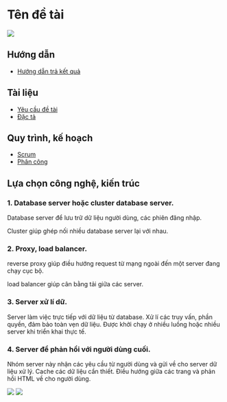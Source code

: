 # Tên đề tài
![](https://docs.nativebase.io/img/minion.gif)
## Hướng dẫn

- [Hướng dẫn trả kết quả](/submit)

## Tài liệu

- [Yêu cầu đề tài](/requirement)
- [Đặc tả](/diagram)

## Quy trình, kế hoạch

- [Scrum](/scrum)
- [Phân công](/contributor)


## Lựa chọn công nghệ, kiến trúc

### 1. Database server hoặc cluster database server.

Database server để lưu trữ dữ liệu người dùng, các phiên đăng nhập.

Cluster giúp ghép nối nhiều database server lại với nhau.

### 2. Proxy, load balancer.

reverse proxy giúp điều hướng request từ mạng ngoài đến một server đang chạy cục bộ.

load balancer giúp cân bằng tải giữa các server.

### 3. Server xử lí dữ.

Server làm việc trực tiếp với dữ liệu từ database. Xử lí các truy vấn,
phần quyền, đảm bảo toàn vẹn dữ liệu. Được khởi chạy ở nhiều luồng
hoặc nhiều server khi triển khai thực tế.

### 4. Server để phản hồi với người dùng cuối.

Nhóm server này nhận các yêu cầu từ người dùng và gửi về cho server dữ liệu xử lý.
Cache các dữ liệu cần thiết. Điều hướng giữa các trang và phản hồi HTML về cho người dùng.

![](https://v5.keystonejs.com/MutationLifecycleMasterDiagram-80d08af56ae981ef3fa02c9431e0345a.svg)
![](https://wp.apollographql.com/wp-content/uploads/2021/08/The-Graph-4.png)
